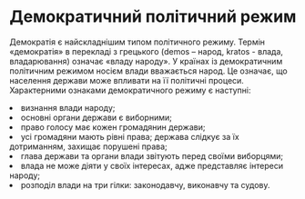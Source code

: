 # Демократичний політичний режим

Демократія є найскладнішим типом політичного режиму. Термін «демократія» в перекладі
з грецького (demos – народ, kratos - влада, владарювання) означає «владу народу».
У країнах із демократичним політичним режимом носієм влади вважається народ. Це
означає, що населення держави може впливати на її політичні процеси.    
Характерними ознаками демократичного режиму є наступні:
<li> визнання влади народу;</li>
<li> основні органи держави є виборними;</li>
<li>право голосу має кожен громадянин держави;</li>
<li>усі громадяни мають рівні права; держава слідкує за їх дотриманням, захищає порушені
права;</li>
<li>глава держави та органи влади звітують перед своїми виборцями;</li>
<li>влада не може діяти у своїх інтересах, адже представляє інтереси народу;</li>
<li>розподіл влади на три гілки: законодавчу, виконавчу та судову.</li>